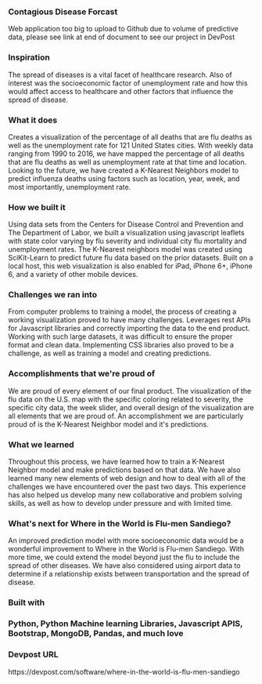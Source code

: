<h3>Contagious Disease Forcast</h3>
Web application too big to upload to Github due to volume of predictive data, please see link at end of document to see our project in DevPost
<h3>Inspiration</h3>
The spread of diseases is a vital facet of healthcare research. Also of interest was the socioeconomic factor of unemployment rate and how this would affect access to healthcare and other factors that influence the spread of disease.

<h3>What it does</h3>
Creates a visualization of the percentage of all deaths that are flu deaths as well as the unemployment rate for 121 United States cities. With weekly data ranging from 1990 to 2016, we have mapped the percentage of all deaths that are flu deaths as well as unemployment rate at that time and location. Looking to the future, we have created a K-Nearest Neighbors model to predict influenza deaths using factors such as location, year, week, and most importantly, unemployment rate.

<h3>How we built it</h3>
Using data sets from the Centers for Disease Control and Prevention and The Department of Labor, we built a visualization using javascript leaflets with state color varying by flu severity and individual city flu mortality and unemployment rates. The K-Nearest neighbors model was created using SciKit-Learn to predict future flu data based on the prior datasets. Built on a local host, this web visualization is also enabled for iPad, iPhone 6+, iPhone 6, and a variety of other mobile devices.

<h3>Challenges we ran into</h3>
From computer problems to training a model, the process of creating a working visualization proved to have many challenges. Leverages rest APIs for Javascript libraries and correctly importing the data to the end product. Working with such large datasets, it was difficult to ensure the proper format and clean data. Implementing CSS libraries also proved to be a challenge, as well as training a model and creating predictions.

<h3>Accomplishments that we're proud of</h3>
We are proud of every element of our final product. The visualization of the flu data on the U.S. map with the specific coloring related to severity, the specific city data, the week slider, and overall design of the visualization are all elements that we are proud of. An accomplishment we are particularly proud of is the K-Nearest Neighbor model and it's predictions.

<h3>What we learned</h3>
Throughout this process, we have learned how to train a K-Nearest Neighbor model and make predictions based on that data. We have also learned many new elements of web design and how to deal with all of the challenges we have encountered over the past two days. This experience has also helped us develop many new collaborative and problem solving skills, as well as how to develop under pressure and with limited time.

<h3>What's next for Where in the World is Flu-men Sandiego?</h3>
An improved prediction model with more socioeconomic data would be a wonderful improvement to Where in the World is Flu-men Sandiego. With more time, we could extend the model beyond just the flu to include the spread of other diseases. We have also considered using airport data to determine if a relationship exists between transportation and the spread of disease.

<h3>Built with<h3>
Python, Python Machine learning Libraries, Javascript APIS, Bootstrap, MongoDB, Pandas, and much love

<h3>Devpost URL</h3>
https://devpost.com/software/where-in-the-world-is-flu-men-sandiego
